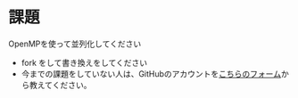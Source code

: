# 課題
OpenMPを使って並列化してください

- fork をして書き換えをしてください
- 今までの課題をしていない人は、GitHubのアカウントを[こちらのフォーム](https://goo.gl/forms/anAdoxqPKVt8sJGZ2)から教えてください。
